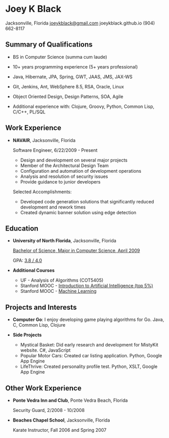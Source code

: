 Joey K Black
============

Jacksonville, Florida
joeykblack@gmail.com
joeykblack.github.io
(904) 662-8117

Summary of Qualifications
-------------------------

*	BS in Computer Science (summa cum laude)

*	10+ years programming experience (5+ years professional)

*	Java, Hibernate, JPA, Spring, GWT, JAAS, JMS, JAX-WS

*	Git, Jenkins, Ant, WebSphere 8.5, RSA, Oracle, Linux

*	Object Oriented Design, Design Patterns, SOA, Agile

*	Additional experience with: Clojure, Groovy, Python, Common Lisp, C/C++, PL/SQL

Work Experience
---------------

*	**NAVAIR**, Jacksonville, Florida

	Software Engineer, 6/22/2009 - Present

	- Design and development on several major projects
	- Member of the Architectural Design Team
    - Configuration and automation of development operations
    - Analysis and resolution of security issues
	- Provide guidance to junior developers
    
	Selected Accomplishments:
    
    - Developed code generation solutions that significantly reduced development and rework times
	- Created dynamic banner solution using edge detection

Education
---------

*	**University of North Florida**, Jacksonville, Florida

	[Bachelor of Science, Major in Computer Science, April 2009](https://docs.google.com/file/d/0B7YV8ipsgGKpTHBGV2ZtVkZ4bjg)
	
	GPA: [3.8 / 4.0](https://drive.google.com/file/d/0B7YV8ipsgGKpZ25EaGhsMzlNaDA)
	
*	**Additional Courses**

	-	UF - Analysis of Algorithms (COT5405)
	-	Stanford MOOC - [Introduction to Artificial Intelligence (top 5%)](https://drive.google.com/file/d/0B7YV8ipsgGKpZWsyWVZUelFjZ2c)
	-	Stanford MOOC - [Machine Learning](https://drive.google.com/file/d/0B7YV8ipsgGKpcEdkQnEzb1B5TlhkRmJYY1VwVWpBWTBmT3NB)

Projects and Interests
----------------------

*	**Computer Go**: I enjoy developing game playing algorithms for Go. 
	Java, C, Common Lisp, Clojure

*	**Side Projects**
	-	Mystical Basket: Did early research and development for MistyKit website. C#, JavaScript
	-	Popular Motor Cars: Created car listing application. Python, Google App Engine
	-	LifeThrive: Created personality profile test. Python, XSLT, Google App Engine

Other Work Experience
---------------------

*	**Ponte Vedra Inn and Club**, Ponte Vedra Beach, Florida

	Security Guard, 2/2008 - 10/2008

*	**Beaches Chapel School**, Jacksonville, Florida

	Karate Instructor, Fall 2006 and Spring 2007

